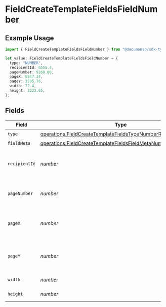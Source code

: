 # FieldCreateTemplateFieldsFieldNumber

## Example Usage

```typescript
import { FieldCreateTemplateFieldsFieldNumber } from "@documenso/sdk-typescript/models/operations";

let value: FieldCreateTemplateFieldsFieldNumber = {
  type: "NUMBER",
  recipientId: 6555.4,
  pageNumber: 9260.08,
  pageX: 8847.34,
  pageY: 3595.76,
  width: 72.4,
  height: 3223.65,
};
```

## Fields

| Field                                                                                                                                            | Type                                                                                                                                             | Required                                                                                                                                         | Description                                                                                                                                      |
| ------------------------------------------------------------------------------------------------------------------------------------------------ | ------------------------------------------------------------------------------------------------------------------------------------------------ | ------------------------------------------------------------------------------------------------------------------------------------------------ | ------------------------------------------------------------------------------------------------------------------------------------------------ |
| `type`                                                                                                                                           | [operations.FieldCreateTemplateFieldsTypeNumberRequestBody1](../../models/operations/fieldcreatetemplatefieldstypenumberrequestbody1.md)         | :heavy_check_mark:                                                                                                                               | N/A                                                                                                                                              |
| `fieldMeta`                                                                                                                                      | [operations.FieldCreateTemplateFieldsFieldMetaNumberRequestBody](../../models/operations/fieldcreatetemplatefieldsfieldmetanumberrequestbody.md) | :heavy_minus_sign:                                                                                                                               | N/A                                                                                                                                              |
| `recipientId`                                                                                                                                    | *number*                                                                                                                                         | :heavy_check_mark:                                                                                                                               | The ID of the recipient to create the field for.                                                                                                 |
| `pageNumber`                                                                                                                                     | *number*                                                                                                                                         | :heavy_check_mark:                                                                                                                               | The page number the field will be on.                                                                                                            |
| `pageX`                                                                                                                                          | *number*                                                                                                                                         | :heavy_check_mark:                                                                                                                               | The X coordinate of where the field will be placed.                                                                                              |
| `pageY`                                                                                                                                          | *number*                                                                                                                                         | :heavy_check_mark:                                                                                                                               | The Y coordinate of where the field will be placed.                                                                                              |
| `width`                                                                                                                                          | *number*                                                                                                                                         | :heavy_check_mark:                                                                                                                               | The width of the field.                                                                                                                          |
| `height`                                                                                                                                         | *number*                                                                                                                                         | :heavy_check_mark:                                                                                                                               | The height of the field.                                                                                                                         |